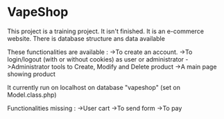 # VapeShop

This project is a training project.
It isn't finished.
It is an e-commerce website.
There is database structure ans data available

These functionalities are available :
->To create an account.
->To login/logout (with or without cookies) as user or administrator
->Administrator tools to Create, Modify and Delete product
->A main page showing product

It currently run on localhost on database "vapeshop" (set on Model.class.php)

Functionalities missing :
->User cart
->To send form
->To pay
